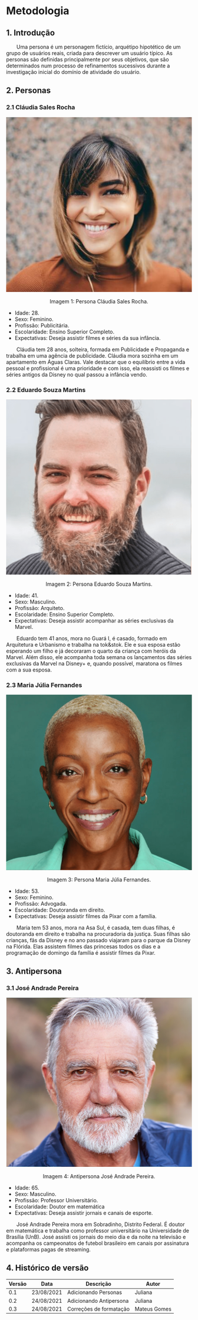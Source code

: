 # Metodologia

## 1. Introdução

&emsp;&emsp;Uma persona é um personagem fictício, arquétipo hipotético de um grupo de usuários reais, criada para descrever um usuário típico. As personas são definidas principalmente por seus objetivos, que são determinados num processo de
refinamentos sucessivos durante a investigação inicial do domínio de atividade do usuário. 

## 2. Personas
### 2.1 Cláudia Sales Rocha

<center>

![persona](../assets/claudia.png)

<figcaption>Imagem 1: Persona Cláudia Sales Rocha.</figcaption>

</center>

- Idade: 28.
- Sexo: Feminino.
- Profissão: Publicitária.
- Escolaridade: Ensino Superior Completo.
- Expectativas: Deseja assistir filmes e séries da sua infância.

&emsp;&emsp;Cláudia tem 28 anos, solteira, formada em Publicidade e Propaganda e trabalha em uma agência de publicidade. Cláudia mora sozinha em um apartamento em Águas Claras. Vale destacar que o equilíbrio entre a vida pessoal e profissional é uma prioridade e com isso, ela reassisti os filmes e séries antigos da Disney no qual passou a infância vendo. 

### 2.2 Eduardo Souza Martins

<center>

![persona](../assets/eduardo.png)

<figcaption>Imagem 2: Persona Eduardo Souza Martins.</figcaption>

</center>

- Idade: 41.
- Sexo: Masculino.
- Profissão: Arquiteto.
- Escolaridade: Ensino Superior Completo.
- Expectativas: Deseja assistir acompanhar as séries exclusivas da Marvel.

&emsp;&emsp;Eduardo tem 41 anos, mora no Guará I, é casado, formado em Arquitetura e Urbanismo e trabalha na tok&stok. Ele e sua esposa estão esperando um filho e já decoraram o quarto da criança com heróis da Marvel. Além disso, ele acompanha toda semana os lançamentos das séries exclusivas da Marvel na Disney+ e, quando possível, maratona os filmes com a sua esposa.

### 2.3 Maria Júlia Fernandes

<center>

![persona](../assets/maria.png)

<figcaption>Imagem 3: Persona Maria Júlia Fernandes.</figcaption>

</center>

- Idade: 53.
- Sexo: Feminino.
- Profissão: Advogada.
- Escolaridade: Doutoranda em direito.
- Expectativas: Deseja assistir filmes da Pixar com a família.

&emsp;&emsp;Maria tem 53 anos, mora na Asa Sul, é casada, tem duas filhas, é doutoranda em direito e trabalha na procuradoria da justiça. Suas filhas são crianças, fãs da Disney e no ano passado viajaram para o parque da Disney na Flórida. Elas assistem filmes das princesas todos os dias e a programação de domingo da família é assistir filmes da Pixar.

## 3. Antipersona
### 3.1 José Andrade Pereira
<center>

![persona](../assets/jose.png)

<figcaption>Imagem 4: Antipersona José Andrade Pereira.</figcaption>

</center>

- Idade: 65.
- Sexo: Masculino.
- Profissão: Professor Universitário.
- Escolaridade: Doutor em matemática
- Expectativas: Deseja assistir jornais e canais de esporte.

&emsp;&emsp;José Andrade Pereira mora em Sobradinho, Distrito Federal. É doutor em matemática e trabalha como professor universitário na Universidade de Brasília (UnB). José assisti os jornais do meio dia e da noite na televisão e acompanha os campeonatos de futebol brasileiro em canais por assinatura e plataformas pagas de streaming.

## 4. Histórico de versão

|Versão|Data|Descrição|Autor|
| ------ | ---------- | ----------------------------------------- | ------------ |
| 0.1 | 23/08/2021 | Adicionando Personas | Juliana |
| 0.2 | 24/08/2021 | Adicionando Antipersona | Juliana |
| 0.3 | 24/08/2021 | Correções de formatação | Mateus Gomes |